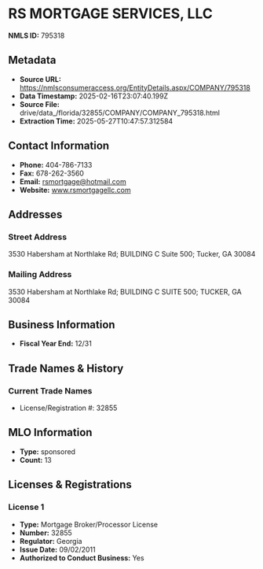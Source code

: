# RS MORTGAGE SERVICES, LLC

**NMLS ID:** 795318

## Metadata
- **Source URL:** https://nmlsconsumeraccess.org/EntityDetails.aspx/COMPANY/795318
- **Data Timestamp:** 2025-02-16T23:07:40.199Z
- **Source File:** drive/data_/florida/32855/COMPANY/COMPANY_795318.html
- **Extraction Time:** 2025-05-27T10:47:57.312584

## Contact Information
- **Phone:** 404-786-7133
- **Fax:** 678-262-3560
- **Email:** rsmortgage@hotmail.com
- **Website:** www.rsmortgagellc.com

## Addresses
### Street Address
3530 Habersham at Northlake Rd; BUILDING C Suite 500; Tucker, GA 30084

### Mailing Address
3530 Habersham at Northlake Rd; BUILDING C SUITE 500; TUCKER, GA 30084

## Business Information
- **Fiscal Year End:** 12/31

## Trade Names & History
### Current Trade Names
- License/Registration #: 32855

## MLO Information
- **Type:** sponsored
- **Count:** 13

## Licenses & Registrations

### License 1
- **Type:** Mortgage Broker/Processor License
- **Number:** 32855
- **Regulator:** Georgia
- **Issue Date:** 09/02/2011
- **Authorized to Conduct Business:** Yes
